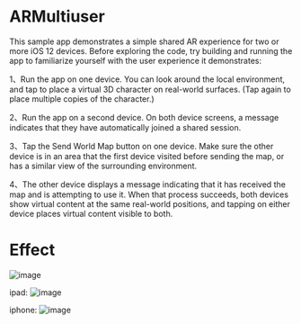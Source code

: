 # ARMultiuser
This sample app demonstrates a simple shared AR experience for two or more iOS 12 devices. Before exploring the code, try building and running the app to familiarize yourself with the user experience it demonstrates:

1、Run the app on one device. You can look around the local environment, and tap to place a virtual 3D character on real-world surfaces. (Tap again to place multiple copies of the character.)

2、Run the app on a second device. On both device screens, a message indicates that they have automatically joined a shared session.

3、Tap the Send World Map button on one device. Make sure the other device is in an area that the first device visited before sending the map, or has a similar view of the surrounding environment.

4、The other device displays a message indicating that it has received the map and is attempting to use it. When that process succeeds, both devices show virtual content at the same real-world positions, and tapping on either device places virtual content visible to both.

# Effect
![image](https://github.com/szt243660543/ARMultiuser/blob/master/%E6%96%B0%E8%A7%86%E7%BB%B4%E5%86%85%E9%83%A8%E7%BE%A4%202018-06-06%2018.08.55.gif) 

ipad:
![image](https://github.com/szt243660543/ARMultiuser/blob/master/WechatIMG238.jpeg) 

iphone:
![image](https://github.com/szt243660543/ARMultiuser/blob/master/WechatIMG239.jpeg) 
